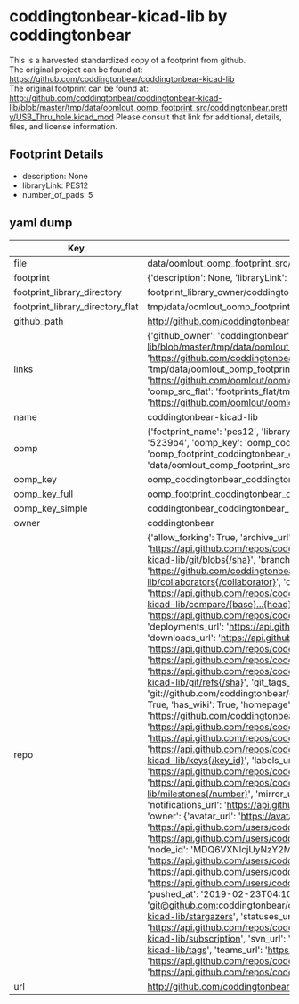 # coddingtonbear-kicad-lib by coddingtonbear  
This is a harvested standardized copy of a footprint from github.  
The original project can be found at:  
https://github.com/coddingtonbear/coddingtonbear-kicad-lib  
The original footprint can be found at:
http://github.com/coddingtonbear/coddingtonbear-kicad-lib/blob/master/tmp/data/oomlout_oomp_footprint_src/coddingtonbear.pretty/USB_Thru_hole.kicad_mod
Please consult that link for additional, details, files, and license information.  
## Footprint Details
* description: None  
* libraryLink: PES12  
* number_of_pads: 5  
## yaml dump  
| Key | Value |  
| --- | --- |  
| file | data/oomlout_oomp_footprint_src/coddingtonbear-kicad-lib/coddingtonbear.pretty/PES12.kicad_mod |  
| footprint | {'description': None, 'libraryLink': 'PES12', 'number_of_pads': 5} |  
| footprint_library_directory | footprint_library_owner/coddingtonbear_coddingtonbear-kicad-lib |  
| footprint_library_directory_flat | tmp/data/oomlout_oomp_footprint_src/footprints_flat/coddingtonbear_coddingtonbear_pes12/working |  
| github_path | http://github.com/coddingtonbear/coddingtonbear-kicad-lib/blob/master/tmp/data/oomlout_oomp_footprint_src/coddingtonbear.pretty/PES12.kicad_mod |  
| links | {'github_owner': 'coddingtonbear', 'github_repo_name': 'coddingtonbear-kicad-lib', 'github_src': 'http://github.com/coddingtonbear/coddingtonbear-kicad-lib/blob/master/tmp/data/oomlout_oomp_footprint_src/coddingtonbear.pretty/USB_Thru_hole.kicad_mod', 'github_src_repo': 'https://github.com/coddingtonbear/coddingtonbear-kicad-lib', 'oomp_bot': 'tmp/data/oomlout_oomp_footprint_src/footprints/coddingtonbear_coddingtonbear_pes12/working', 'oomp_bot_github': 'https://github.com/oomlout/oomlout_oomp_footprint_bot/tree/main/tmp/data/oomlout_oomp_footprint_src/footprints/coddingtonbear_coddingtonbear_pes12/working', 'oomp_src_flat': 'footprints_flat/tmp/data/oomlout_oomp_footprint_src/footprints_flat/coddingtonbear_coddingtonbear_pes12/working', 'oomp_src_flat_github': 'https://github.com/oomlout/oomlout_oomp_footprint_src/tree/main/tmp/data/oomlout_oomp_footprint_src/footprints_flat/coddingtonbear_coddingtonbear_pes12/working'} |  
| name | coddingtonbear-kicad-lib |  
| oomp | {'footprint_name': 'pes12', 'library_name': 'coddingtonbear', 'md5': '5239b4c282894301f65d386f759331eb', 'md5_10': '5239b4c282', 'md5_5': '5239b', 'md5_6': '5239b4', 'oomp_key': 'oomp_coddingtonbear_coddingtonbear_pes12', 'oomp_key_extra': 'oomp_footprint_coddingtonbear_coddingtonbear_pes12', 'oomp_key_full': 'oomp_footprint_coddingtonbear_coddingtonbear_pes12_5239b4', 'oomp_key_simple': 'coddingtonbear_coddingtonbear_pes12', 'original_filename': 'data/oomlout_oomp_footprint_src/coddingtonbear-kicad-lib/coddingtonbear.pretty/PES12.kicad_mod', 'owner_name': 'coddingtonbear'} |  
| oomp_key | oomp_coddingtonbear_coddingtonbear_pes12 |  
| oomp_key_full | oomp_footprint_coddingtonbear_coddingtonbear_pes12 |  
| oomp_key_simple | coddingtonbear_coddingtonbear_pes12 |  
| owner | coddingtonbear |  
| repo | {'allow_forking': True, 'archive_url': 'https://api.github.com/repos/coddingtonbear/coddingtonbear-kicad-lib/{archive_format}{/ref}', 'archived': False, 'assignees_url': 'https://api.github.com/repos/coddingtonbear/coddingtonbear-kicad-lib/assignees{/user}', 'blobs_url': 'https://api.github.com/repos/coddingtonbear/coddingtonbear-kicad-lib/git/blobs{/sha}', 'branches_url': 'https://api.github.com/repos/coddingtonbear/coddingtonbear-kicad-lib/branches{/branch}', 'clone_url': 'https://github.com/coddingtonbear/coddingtonbear-kicad-lib.git', 'collaborators_url': 'https://api.github.com/repos/coddingtonbear/coddingtonbear-kicad-lib/collaborators{/collaborator}', 'comments_url': 'https://api.github.com/repos/coddingtonbear/coddingtonbear-kicad-lib/comments{/number}', 'commits_url': 'https://api.github.com/repos/coddingtonbear/coddingtonbear-kicad-lib/commits{/sha}', 'compare_url': 'https://api.github.com/repos/coddingtonbear/coddingtonbear-kicad-lib/compare/{base}...{head}', 'contents_url': 'https://api.github.com/repos/coddingtonbear/coddingtonbear-kicad-lib/contents/{+path}', 'contributors_url': 'https://api.github.com/repos/coddingtonbear/coddingtonbear-kicad-lib/contributors', 'created_at': '2017-09-06T00:41:38Z', 'default_branch': 'master', 'deployments_url': 'https://api.github.com/repos/coddingtonbear/coddingtonbear-kicad-lib/deployments', 'description': 'KiCad Footprints', 'disabled': False, 'downloads_url': 'https://api.github.com/repos/coddingtonbear/coddingtonbear-kicad-lib/downloads', 'events_url': 'https://api.github.com/repos/coddingtonbear/coddingtonbear-kicad-lib/events', 'fork': False, 'forks': 0, 'forks_count': 0, 'forks_url': 'https://api.github.com/repos/coddingtonbear/coddingtonbear-kicad-lib/forks', 'full_name': 'coddingtonbear/coddingtonbear-kicad-lib', 'git_commits_url': 'https://api.github.com/repos/coddingtonbear/coddingtonbear-kicad-lib/git/commits{/sha}', 'git_refs_url': 'https://api.github.com/repos/coddingtonbear/coddingtonbear-kicad-lib/git/refs{/sha}', 'git_tags_url': 'https://api.github.com/repos/coddingtonbear/coddingtonbear-kicad-lib/git/tags{/sha}', 'git_url': 'git://github.com/coddingtonbear/coddingtonbear-kicad-lib.git', 'has_discussions': False, 'has_downloads': True, 'has_issues': True, 'has_pages': False, 'has_projects': True, 'has_wiki': True, 'homepage': None, 'hooks_url': 'https://api.github.com/repos/coddingtonbear/coddingtonbear-kicad-lib/hooks', 'html_url': 'https://github.com/coddingtonbear/coddingtonbear-kicad-lib', 'id': 102544128, 'is_template': False, 'issue_comment_url': 'https://api.github.com/repos/coddingtonbear/coddingtonbear-kicad-lib/issues/comments{/number}', 'issue_events_url': 'https://api.github.com/repos/coddingtonbear/coddingtonbear-kicad-lib/issues/events{/number}', 'issues_url': 'https://api.github.com/repos/coddingtonbear/coddingtonbear-kicad-lib/issues{/number}', 'keys_url': 'https://api.github.com/repos/coddingtonbear/coddingtonbear-kicad-lib/keys{/key_id}', 'labels_url': 'https://api.github.com/repos/coddingtonbear/coddingtonbear-kicad-lib/labels{/name}', 'language': None, 'languages_url': 'https://api.github.com/repos/coddingtonbear/coddingtonbear-kicad-lib/languages', 'license': None, 'merges_url': 'https://api.github.com/repos/coddingtonbear/coddingtonbear-kicad-lib/merges', 'milestones_url': 'https://api.github.com/repos/coddingtonbear/coddingtonbear-kicad-lib/milestones{/number}', 'mirror_url': None, 'name': 'coddingtonbear-kicad-lib', 'network_count': 0, 'node_id': 'MDEwOlJlcG9zaXRvcnkxMDI1NDQxMjg=', 'notifications_url': 'https://api.github.com/repos/coddingtonbear/coddingtonbear-kicad-lib/notifications{?since,all,participating}', 'open_issues': 0, 'open_issues_count': 0, 'owner': {'avatar_url': 'https://avatars.githubusercontent.com/u/527661?v=4', 'events_url': 'https://api.github.com/users/coddingtonbear/events{/privacy}', 'followers_url': 'https://api.github.com/users/coddingtonbear/followers', 'following_url': 'https://api.github.com/users/coddingtonbear/following{/other_user}', 'gists_url': 'https://api.github.com/users/coddingtonbear/gists{/gist_id}', 'gravatar_id': '', 'html_url': 'https://github.com/coddingtonbear', 'id': 527661, 'login': 'coddingtonbear', 'node_id': 'MDQ6VXNlcjUyNzY2MQ==', 'organizations_url': 'https://api.github.com/users/coddingtonbear/orgs', 'received_events_url': 'https://api.github.com/users/coddingtonbear/received_events', 'repos_url': 'https://api.github.com/users/coddingtonbear/repos', 'site_admin': False, 'starred_url': 'https://api.github.com/users/coddingtonbear/starred{/owner}{/repo}', 'subscriptions_url': 'https://api.github.com/users/coddingtonbear/subscriptions', 'type': 'User', 'url': 'https://api.github.com/users/coddingtonbear'}, 'private': False, 'pulls_url': 'https://api.github.com/repos/coddingtonbear/coddingtonbear-kicad-lib/pulls{/number}', 'pushed_at': '2019-02-23T04:10:06Z', 'releases_url': 'https://api.github.com/repos/coddingtonbear/coddingtonbear-kicad-lib/releases{/id}', 'size': 72, 'ssh_url': 'git@github.com:coddingtonbear/coddingtonbear-kicad-lib.git', 'stargazers_count': 3, 'stargazers_url': 'https://api.github.com/repos/coddingtonbear/coddingtonbear-kicad-lib/stargazers', 'statuses_url': 'https://api.github.com/repos/coddingtonbear/coddingtonbear-kicad-lib/statuses/{sha}', 'subscribers_count': 1, 'subscribers_url': 'https://api.github.com/repos/coddingtonbear/coddingtonbear-kicad-lib/subscribers', 'subscription_url': 'https://api.github.com/repos/coddingtonbear/coddingtonbear-kicad-lib/subscription', 'svn_url': 'https://github.com/coddingtonbear/coddingtonbear-kicad-lib', 'tags_url': 'https://api.github.com/repos/coddingtonbear/coddingtonbear-kicad-lib/tags', 'teams_url': 'https://api.github.com/repos/coddingtonbear/coddingtonbear-kicad-lib/teams', 'temp_clone_token': None, 'topics': [], 'trees_url': 'https://api.github.com/repos/coddingtonbear/coddingtonbear-kicad-lib/git/trees{/sha}', 'updated_at': '2022-12-17T16:36:20Z', 'url': 'https://api.github.com/repos/coddingtonbear/coddingtonbear-kicad-lib', 'visibility': 'public', 'watchers': 3, 'watchers_count': 3, 'web_commit_signoff_required': False} |  
| url | http://github.com/coddingtonbear/coddingtonbear-kicad-lib |  

